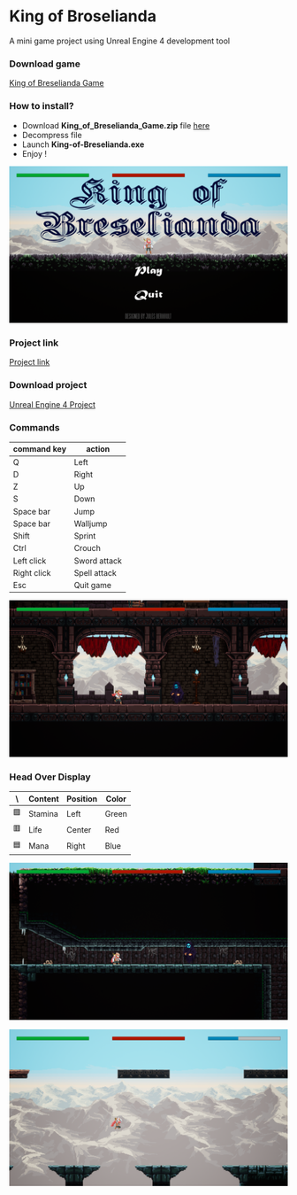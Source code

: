  # King of Broselianda
A mini game project using Unreal Engine 4 development tool

### Download game
[King of Breselianda Game](https://drive.google.com/file/d/1B1KkJfDVB1azoMhwlUArkVu4GxNCXNMK/view?usp=sharing)

### How to install?
* Download __King_of_Breselianda_Game.zip__ file [here](https://drive.google.com/file/d/1B1KkJfDVB1azoMhwlUArkVu4GxNCXNMK/view?usp=sharing)
* Decompress file
* Launch __King-of-Breselianda.exe__
* Enjoy !

![Main menu](https://github.com/Jules-Berhault/King-of-Broselianda/blob/master/Snapshots/Main_menu.png)

### Project link
[Project link](https://drive.google.com/drive/folders/1EO8ri7h5EZPfeGrPibfl_5kH43hEEme8?usp=sharing)

### Download project
[Unreal Engine 4 Project](https://drive.google.com/file/d/1gtI7HvthnNsQPhNXcvHrTH8j0Md47GGO/view?usp=sharing)

### Commands

command key | action
------------ | -------------
Q | Left
D | Right
Z | Up
S | Down
Space bar | Jump
Space bar | Walljump
Shift | Sprint
Ctrl | Crouch
Left click | Sword attack
Right click | Spell attack
Esc | Quit game


![Snapshot 1](https://github.com/Jules-Berhault/King-of-Broselianda/blob/master/Snapshots/Snapshot_1.png)

### Head Over Display

\ | Content | Position | Color
--- | ------------ | ------------- | -------------
🟩 | Stamina | Left | Green
🟥 | Life | Center | Red
🟦 | Mana | Right | Blue


![Snapshot 2](https://github.com/Jules-Berhault/King-of-Broselianda/blob/master/Snapshots/Snapshot_2.png)

![Snapshot 3](https://github.com/Jules-Berhault/King-of-Broselianda/blob/master/Snapshots/Snapshot_3.png)
